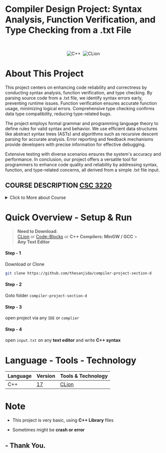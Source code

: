 # Compiler Design Project: Syntax Analysis, Function Verification, and Type Checking from a .txt File

 <br>

 <div align="center"> 
 
 ![C++](https://img.shields.io/badge/c++-%2300599C.svg?style=for-the-badge&logo=c%2B%2B&logoColor=white) &nbsp;![CLion](https://img.shields.io/badge/CLion-black?style=for-the-badge&logo=clion&logoColor=white)

 </div>

# About This Project

This project centers on enhancing code reliability and correctness by conducting syntax analysis, function verification, and type checking. By parsing source code from a .txt file, we identify syntax errors early, preventing runtime issues. Function verification ensures accurate function usage, minimizing logical errors. Comprehensive type checking confirms data type compatibility, reducing type-related bugs.

The project employs formal grammar and programming language theory to define rules for valid syntax and behavior. We use efficient data structures like abstract syntax trees (ASTs) and algorithms such as recursive descent parsing for accurate analysis. Error reporting and feedback mechanisms provide developers with precise information for effective debugging.

Extensive testing with diverse scenarios ensures the system's accuracy and performance. In conclusion, our project offers a versatile tool for programmers to enhance code quality and reliability by addressing syntax, function, and type-related concerns, all derived from a simple .txt file input.

## COURSE DESCRIPTION [CSC 3220](https://www.aiub.edu/faculties/fst/ug-course-catalog/ "AIUB - Faculty of Science and Technology (Undergraduate Course)")

<details>
  <summary>Click to More about Course</summary>

> - Introductory concepts and Phases of compiler <br>
> - Lexical Analyzing; Introduction to FLEX<br>
> - Syntax Analyzing; Parsing; Syntax Directed Translation and Type checking<br>
> - Syntax Directed Translation and Type checking<br>
> - Introduction to YACC or BISON<br>
> - Storage allocation strategies<br>
> - Code Optimization<br>

</details>

# Quick Overview - Setup & Run

> **Need to Download**:
> <br> [CLion](https://www.jetbrains.com/clion/) or [Code::Blocks](https://www.codeblocks.org/downloads) or **C++ Compilers: MinGW / GCC** > <br> **Any Text Editor**

#### Step - 1

Download or Clone

```sh
git clone https://github.com/thesanjida/compiler-project-section-d
```

#### Step - 2

Goto folder `compiler-project-section-d`

#### Step - 3

open project via any `IDE` or `complier`

#### Step - 4

open `input.txt` on any **text editor** and write **C++ syntax**

# Language - Tools - Technology

| Language | Version                                    | Tools & Technology                        |
| -------- | ------------------------------------------ | ----------------------------------------- |
| C++      | [17](https://en.cppreference.com/w/cpp/17) | [CLion](https://www.jetbrains.com/clion/) |

# Note

- This project is very basic, using **C++ Library** files

- Sometimes might be **crash or error**

## - Thank You.
